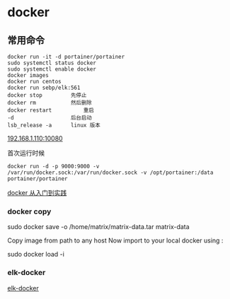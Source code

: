 # docker

## 常用命令

	docker run -it -d portainer/portainer
	sudo systemctl status docker	
	sudo systemctl enable docker
	docker images
	docker run centos
	docker run sebp/elk:561
	docker stop			先停止
	docker rm 			然后删除
	docker restart  		重启
	-d 					后台启动
	lsb_release -a		linux 版本
	
[192.168.1.110:10080](http://192.168.1.110:10080/users/password/edit?reset_password_token=14EdmNJqYCjs1-PXYW1P)

首次运行时候

	docker run -d -p 9000:9000 -v /var/run/docker.sock:/var/run/docker.sock -v /opt/portainer:/data portainer/portainer

[docker 从入门到实践](https://yeasy.gitbooks.io/docker_practice/content/image/list.html)

### docker copy

sudo docker save -o /home/matrix/matrix-data.tar matrix-data

Copy image from path to any host Now import to your local docker using :

sudo docker load -i <path to copied image file>

### elk-docker

[elk-docker](http://elk-docker.readthedocs.io/#running-with-docker-compose)
